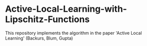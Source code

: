 # Active-Local-Learning-with-Lipschitz-Functions
This repository implements the algorithm in the paper 'Active Local Learning' (Backurs, Blum, Gupta)
